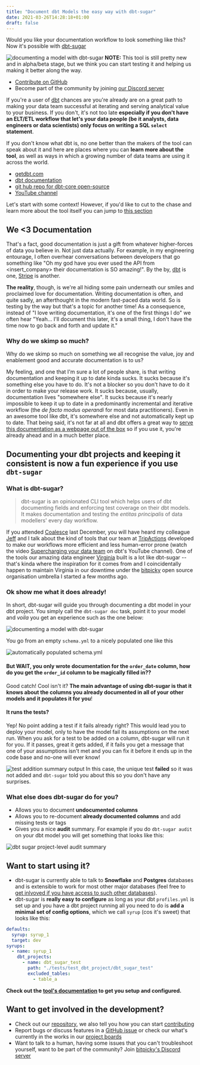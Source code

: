 ```yaml
---
title: "Document dbt Models the easy way with dbt-sugar"
date: 2021-03-26T14:28:18+01:00
draft: false
---
```


Would you like your documentation workflow to look something like this? Now it's possible with [dbt-sugar](https://bitpicky.gitbook.io/dbt-sugar/)

![documenting a model with dbt-sugar](/img/document_fct_orders.gif)
**NOTE:** This tool is still pretty new and in alpha/beta stage, but we think you can start testing it and helping us making it better along the way.

- [Contribute on GitHub](https://github.com/bitpicky/dbt-sugar)
- Become part of the community by joining [our Discord server](https://discord.com/invite/cQB49ejbCA)

If you're a user of [dbt](getdbt.com) chances are you're already are on a great path to making your data team successful at iterating and serving analytical value to your business. If you don't, it's not too late **especially if you don't have an ELT/ETL workflow that let's your data people (be it analysts, data engineers or data scientists) only focus on writing a SQL `select` statement**.

If you don't know what dbt is, no one better than the makers of the tool can speak about it and here are places where you can **learn more about the tool**, as well as ways in which a growing number of data teams are using it across the world.

- [getdbt.com](https://www.getdbt.com/)
- [dbt documentation](https://docs.getdbt.com/)
- [git hub repo for dbt-core open-source](https://github.com/fishtown-analytics/dbt)
- [YouTube channel](https://www.youtube.com/channel/UCVpBwKK-ecMEV75y1dYLE5w)

Let's start with some context! However, if you'd like to cut to the chase and learn more about the tool itself you can jump to [this section](#what-is-dbt-sugar)

## We <3 Documentation

That's a fact, good documentation is just a gift from whatever higher-forces of data you believe in. Not just data actually. For example, in my engineering entourage, I often overhear conversations between developers that go something like "Oh my god have you ever used the API from <insert_company> their documentation is SO amazing!". By the by, [dbt](<[getdbt.com](https://docs.getdbt.com/)>) is one, [Stripe](https://stripe.com/docs/api) is another.

**The reality**, though, is we're all hiding some pain underneath our smiles and proclaimed love for documentation. Writing documentation is often, and quite sadly, an afterthought in the modern fast-paced data world. So is testing by the way but that's a topic for another time! As a consequence, instead of "I love writing documentation, it's one of the first things I do" we often hear "Yeah... I'll document this later, it's a small thing, I don't have the time now to go back and forth and update it."

### Why do we skimp so much?

Why do we skimp so much on something we all recognise the value, joy and enablement good and accurate documentation is to us?

My feeling, and one that I'm sure a lot of people share, is that writing documentation and keeping it up to date kinda sucks. It sucks because it's something else you have to do. It's not a blocker so you don't have to do it in order to make your release work. It sucks because, usually, documentation lives "somewhere else". It sucks because it's nearly impossible to keep it up to date in a predominantly incremental and iterative workflow (the _de facto modus operandi_ for most data practitioners). Even in an awesome tool like dbt, it's somewhere else and not automatically kept up to date. That being said, it's not far at all and dbt offers a great way to [serve this documentation as a webpage out of the box](https://docs.getdbt.com/docs/building-a-dbt-project/documentation) so if you use it, you're already ahead and in a much better place.

## Documenting your dbt projects and keeping it consistent is now a fun experience if you use `dbt-sugar`

### What is dbt-sugar?

> dbt-sugar is an opinionated CLI tool which helps users of dbt documenting fields and enforcing test coverage on their dbt models. It makes documentation and testing the _entitas principalis_ of data modellers' every day workflow.

If you attended [Coalesce](https://www.getdbt.com/coalesce) last December, you will have heard my colleague [Jeff](https://www.linkedin.com/in/jflairie) and I talk about the kind of tools that our team at [TripActions](https://tripactions.com/) developed to make our workflows more efficient and less human-error prone (watch the video [Supercharging your data team](https://www.youtube.com/watch?v=HFNZGZqr5QM&t=411s) on dbt's YouTube channel). One of the tools our amazing data engineer [Virginia](https://www.linkedin.com/in/virginia-l%C3%B3pez-gil-p%C3%A9rez-3b86ab101/) built is a lot like dbt-sugar --that's kinda where the inspiration for it comes from and I coincidentally happen to maintain Virginia in our downtime under the [bitpicky](https://github.com/bitpicky) open source organisation umbrella I started a few months ago.

### Ok show me what it does already!

In short, dbt-sugar will guide you through documenting a dbt model in your dbt project. You simply call the `dbt-sugar doc` task, point it to your model and _voila_ you get an experience such as the one below:

![documenting a model with dbt-sugar](/img/document_fct_orders.gif)

You go from an empty `schema.yml` to a nicely populated one like this

![automatically populated schema.yml](/img/fct_orders_schema.png)

#### **But WAIT, you only wrote documentation for the `order_date` column, how do you get the `order_id` column to be magically filled in??**

Good catch! Cool isn't it? **The main advantage of using dbt-sugar is that it knows about the columns you already documented in all of your other models and it populates it for you**!

#### It runs the tests?

Yep! No point adding a test if it fails already right? This would lead you to deploy your model, only to have the model fail its assumptions on the next run. When you ask for a test to be added on a column, dbt-sugar will run it for you. If it passes, great it gets added, if it fails you get a message that one of your assumptions isn't met and you can fix it before it ends up in the code base and no-one will ever know!

![test addition summary output](/img/test_summary_output.png)
In this case, the unique test **failed** so it was not added and `dbt-sugar` told you about this so you don't have any surprises.

### What else does dbt-sugar do for you?

- Allows you to document **undocumented columns**
- Allows you to re-document **already documented columns** and add missing tests or tags
- Gives you a nice **audit** summary. For example if you do `dbt-sugar audit` on your dbt model you will get something that looks like this:

![dbt sugar project-level audit summary](/img/dbt_sugar_audit_task.png)

## Want to start using it?

- dbt-sugar is currently able to talk to **Snowflake** and **Postgres** databases and is extensible to work for most other major databases (feel free to [get inlvoved if you have access to such other databases](#want-to-get-involved-in-the-development)).
- dbt-sugar is **really easy to configure** as long as your dbt `profiles.yml` is set up and you have a dbt project running all you need to do is **add a minimal set of config options**, which we call `syrup` (cos it's sweet) that looks like this:

```yaml
defaults:
  syrup: syrup_1
  target: dev
syrups:
  - name: syrup_1
    dbt_projects:
      - name: dbt_sugar_test
        path: "./tests/test_dbt_project/dbt_sugar_test"
        excluded_tables:
          - table_a
```

**Check out the [tool's documentation](https://bitpicky.gitbook.io/dbt-sugar/) to get you setup and configured.**

## Want to get involved in the development?

- Check out our [repository](https://github.com/bitpicky/dbt-sugar), we also tell you how you can start [contributing](https://github.com/bitpicky/dbt-sugar/blob/main/CONTRIBUTING.md)
- Report bugs or discuss features in a [GitHub issue](https://github.com/bitpicky/dbt-sugar/issues) or check our what's currently in the works in our [project boards](https://github.com/bitpicky/dbt-sugar/projects)
- Want to talk to a human, having some issues that you can't troubleshoot yourself, want to be part of the community? Join [bitpicky's Discord server](https://discord.com/invite/cQB49ejbCA)

